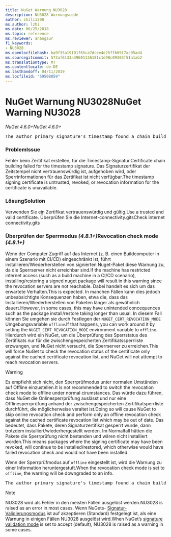 ```yaml
---
title: NuGet Warnung NU3028
description: NU3028 Warnungscode
author: zhili1208
ms.author: lzhi
ms.date: 06/25/2018
ms.topic: reference
ms.reviewer: anangaur
f1_keywords:
- NU3028
ms.openlocfilehash: ba9f35a19101f65ca7dcee4e25ffb0917ac95ad4
ms.sourcegitcommit: 573af6133a39601136181c1d98c09303f51a1ab2
ms.translationtype: MT
ms.contentlocale: de-DE
ms.lasthandoff: 04/11/2019
ms.locfileid: "59508859"
---
```

# <a name="nuget-warning-nu3028"></a><span data-ttu-id="2f901-103">NuGet Warnung NU3028</span><span class="sxs-lookup"><span data-stu-id="2f901-103">NuGet Warning NU3028</span></span>

*<span data-ttu-id="2f901-104">NuGet 4.6.0+</span><span class="sxs-lookup"><span data-stu-id="2f901-104">NuGet 4.6.0+</span></span>*

<pre>The author primary signature's timestamp found a chain building issue: The revocation function was unable to check revocation because the revocation server could not be reached. For more information, visit https://aka.ms/certificateRevocationMode</pre>

### <a name="issue"></a><span data-ttu-id="2f901-105">Problem</span><span class="sxs-lookup"><span data-stu-id="2f901-105">Issue</span></span>
<span data-ttu-id="2f901-106">Fehler beim Zertifikat erstellen, für die Timestamp-Signatur.</span><span class="sxs-lookup"><span data-stu-id="2f901-106">Certificate chain building failed for the timestamp signature.</span></span> <span data-ttu-id="2f901-107">Das Signaturzertifikat der Zeitstempel nicht vertrauenswürdig ist, aufgehoben wird, oder Sperrinformationen für das Zertifikat ist nicht verfügbar.</span><span class="sxs-lookup"><span data-stu-id="2f901-107">The timestamp signing certificate is untrusted, revoked, or revocation information for the certificate is unavailable.</span></span>

### <a name="solution"></a><span data-ttu-id="2f901-108">Lösung</span><span class="sxs-lookup"><span data-stu-id="2f901-108">Solution</span></span>
<span data-ttu-id="2f901-109">Verwenden Sie ein Zertifikat vertrauenswürdig und gültig.</span><span class="sxs-lookup"><span data-stu-id="2f901-109">Use a trusted and valid certificate.</span></span> <span data-ttu-id="2f901-110">Überprüfen Sie die Internet-connectivity.gits</span><span class="sxs-lookup"><span data-stu-id="2f901-110">Check internet connectivity.gits</span></span>

### <a name="revocation-check-mode-481"></a><span data-ttu-id="2f901-111">Überprüfen der Sperrmodus *(4.8.1+)*</span><span class="sxs-lookup"><span data-stu-id="2f901-111">Revocation check mode *(4.8.1+)*</span></span>
<span data-ttu-id="2f901-112">Wenn der Computer Zugriff auf das Internet (z. B. einen Buildcomputer in einem Szenario mit CI/CD) eingeschränkt ist, führt installieren/Wiederherstellen von signierten Nuget-Paket diese Warnung zu, da die Sperrserver nicht erreichbar sind.</span><span class="sxs-lookup"><span data-stu-id="2f901-112">If the machine has restricted internet access (such as a build machine in a CI/CD scenario), installing/restoring a signed nuget package will result in this warning since the revocation servers are not reachable.</span></span> <span data-ttu-id="2f901-113">Dabei handelt es sich um das erwartete Verhalten.</span><span class="sxs-lookup"><span data-stu-id="2f901-113">This is expected.</span></span>
<span data-ttu-id="2f901-114">In manchen Fällen kann dies jedoch unbeabsichtigte Konsequenzen haben, etwa die, dass das Installieren/Wiederherstellen von Paketen länger als gewöhnlich dauert.</span><span class="sxs-lookup"><span data-stu-id="2f901-114">However, in some cases, this may have unintended concequences such as the package install/restore taking longer than usual.</span></span> <span data-ttu-id="2f901-115">In diesem Fall können Sie umgehen sie durch Festlegen der `NUGET_CERT_REVOCATION_MODE` Umgebungsvariable `offline`.</span><span class="sxs-lookup"><span data-stu-id="2f901-115">If that happens, you can work around it by setting the `NUGET_CERT_REVOCATION_MODE` environment variable to `offline`.</span></span> <span data-ttu-id="2f901-116">Hierdurch wird ein NuGet, um die Überprüfung des Sperrstatus des Zertifikats nur für die zwischengespeicherten Zertifikatssperrliste erzwungen, und NuGet nicht versucht, die Sperrserver zu erreichen.</span><span class="sxs-lookup"><span data-stu-id="2f901-116">This will force NuGet to check the revocation status of the certificate only against the cached certificate revocation list, and NuGet will not attempt to reach revocation servers.</span></span>

> [!Warning]
> <span data-ttu-id="2f901-117">Es empfiehlt sich nicht, den Sperrprüfmodus unter normalen Umständen auf Offline einzustellen.</span><span class="sxs-lookup"><span data-stu-id="2f901-117">It is not recommended to switch the revocation check mode to offline under normal cirumstances.</span></span> <span data-ttu-id="2f901-118">Das würde dazu führen, dass NuGet die Onlinesperrprüfung auslässt und nur eine Offlinesperrprüfung anhand der zwischengespeicherten Zertifikatsperrliste durchführt, die möglicherweise veraltet ist.</span><span class="sxs-lookup"><span data-stu-id="2f901-118">Doing so will cause NuGet to skip online revocation check and perform only an offline revocation check against the cached certificate revocation list which may be out of date.</span></span> <span data-ttu-id="2f901-119">Das bedeutet, dass Pakete, deren Signaturzertifikat gesperrt wurde, dann trotzdem installiert/wiederhergestellt werden. Im Normalfall hätten die Pakete die Sperrprüfung nicht bestanden und wären nicht installiert worden.</span><span class="sxs-lookup"><span data-stu-id="2f901-119">This means packages where the signing certificate may have been revoked, will continue to be installed/restored, which otherwise would have failed revocation check and would not have been installed.</span></span>

<span data-ttu-id="2f901-120">Wenn der Sperrprüfmodus auf `offline` eingestellt ist, wird die Warnung zu einer Information heruntergestuft.</span><span class="sxs-lookup"><span data-stu-id="2f901-120">When the revocation check mode is set to `offline`, the warning will be downgraded to an info.</span></span>

<pre>The author primary signature's timestamp found a chain building issue: The revocation function was unable to check revocation because the certificate is not available in the cached certificate revocation list and NUGET_CERT_REVOCATION_MODE environment variable has been set to offline. For more information, visit https://aka.ms/certificateRevocationMode.</pre>

> [!Note]
> <span data-ttu-id="2f901-121">NU3028 wird als Fehler in den meisten Fällen ausgelöst werden.</span><span class="sxs-lookup"><span data-stu-id="2f901-121">NU3028 is raised as an error in most cases.</span></span> <span data-ttu-id="2f901-122">Wenn NuGets- [Signatur-Validierungsmodus](https://docs.microsoft.com/en-us/nuget/consume-packages/installing-signed-packages#configure-package-signature-requirements) ist auf akzeptieren (Standard) festgelegt ist, als eine Warnung in einigen Fällen NU3028 ausgelöst wird.</span><span class="sxs-lookup"><span data-stu-id="2f901-122">When NuGet’s [signature validation mode](https://docs.microsoft.com/en-us/nuget/consume-packages/installing-signed-packages#configure-package-signature-requirements) is set to accept (default), NU3028 is raised as a warning in some cases.</span></span>
